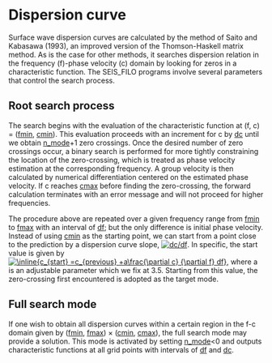 # Dispersion curve

Surface wave dispersion curves are calculated by the method of Saito and Kabasawa (1993), an improved version of the Thomson-Haskell matrix method. As is the case for other methods, it searches dispersion relation in the frequency (f)-phase velocity (c) domain by looking for zeros in a characteristic function. The SEIS_FILO programs involve several parameters that control the search process. 

## Root search process
The search begins with the evaluation of the characteristic function at (f, c) = ([fmin](parameter_list.md#fmin), [cmin](parameter_list.md#cmin)). This evaluation proceeds with an increment for c by [dc](parameter_list.md#dc) until we obtain [n_mode](parameter_list.md#n_mode)+1 zero crossings. Once the desired number of zero crossings occur, a binary search is performed for more tightly constraining the location of the zero-crossing, which is treated as phase velocity estimation at the corresponding frequency. A group velocity is then calculated by numerical differentiation centered on the estimated phase velocity. If c reaches [cmax](parameter_list.md#cmax) before finding the zero-crossing, the forward calculation terminates with an error message and will not proceed for higher frequencies. 

The procedure above are repeated over a given frequency range from 
[fmin](parameter_list.md#fmin) to [fmax](parameter_list.md#fmax) with an interval of [df](parameter_list.md#df); but the only difference is initial phase velocity. Instead of using [cmin](parameter_list.md#cmin) as the starting point, we can start from a point close to the prediction by a dispersion curve slope, <a href="https://www.codecogs.com/eqnedit.php?latex=\inline{\frac{\partial&space;c}&space;{\partial&space;f}}" target="_blank"><img src="https://latex.codecogs.com/gif.latex?\inline{\frac{\partial&space;c}&space;{\partial&space;f}}" title="dc/df" /></a>. In specific, the start value is given by <a href="https://www.codecogs.com/eqnedit.php?latex=\inline{c_{start}&space;=c_{previous}&space;&plus;a\frac{\partial&space;c}&space;{\partial&space;f}&space;df}" target="_blank"><img src="https://latex.codecogs.com/gif.latex?\inline{c_{start}&space;=c_{previous}&space;&plus;a\frac{\partial&space;c}&space;{\partial&space;f}&space;df}" title="\inline{c_{start} =c_{previous} +a\frac{\partial c} {\partial f} df}" /></a>, where a is an adjustable parameter which we fix at 3.5. Starting from this value, the zero-crossing first encountered is adopted as the target mode. 

## Full search mode
If one wish to obtain all dispersion curves within a certain region in the f-c domain given by ([fmin](parameter_list.md#fmin), [fmax](parameter_list.md#fmax)) × ([cmin](parameter_list.md#cmin), [cmax](parameter_list.md#cmax)), the full search mode may provide a solution. This mode is activated by setting [n_mode](parameter_list.md#n_mode)<0 and outputs characteristic functions at all grid points with intervals of [df](parameter_list.md#dc) and [dc](parameter_list.md#dc). 

